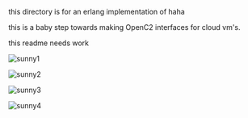 this directory is for an erlang implementation of haha

this is a baby step towards making OpenC2 interfaces for cloud vm's.

this readme needs work



![sunny1](../pics/01.sunny.hello.1.png)

![sunny2](../pics/01.sunny.hello.2.png)

![sunny3](../pics/01.sunny.query.1.png)

![sunny4](../pics/01.sunny.query.2.png)
